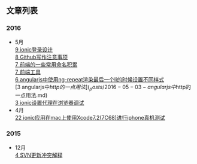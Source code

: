 ## 文章列表
### 2016
* 5月  
  [9 ionic登录设计](_posts/2016-05-09-ionic登录设计.md)  
  [8 Github写作注意事项](_posts/2016-05-08-Github写作注意事项.md)  
  [7 前端的一些常用命名积累](_posts/2016-05-07-前端的一些常用命名积累.md)  
  [7 前端工具](_posts/2016-05-07-前端工具.md)  
  [6 angularjs中使用ng-repeat渲染最后一个li的时候设置不同样式](_posts/2016-05-06-angularjs中使用ng-repeat渲染最后一个li的时候设置不同样式.md)  
  [3 angularjs中$http的一点用法](_posts/2016-05-03-angularjs中$http的一点用法.md)  
  [3 ionic设置代理在浏览器调试](_posts/2016-05-03-ionic设置代理在浏览器调试.md)  
* 4月  
  [22 ionic应用在mac上使用Xcode7.2(7C68)进行iphone真机测试](_posts/2016-04-22-ionic应用在mac上使用Xcode7.2(7C68)进行iphone真机测试.md)  
### 2015
* 12月  
  [4 SVN更新冲突解释](_posts/2015-12-04-SVN更新冲突解释.md)  